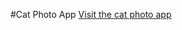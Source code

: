 #Cat Photo App
[Visit the cat photo app](https://avantikasingh2110.github.io/HTML-CW-2-CatPhotoApp/)